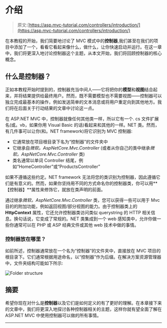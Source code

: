 # 介绍

> 原文:[https://asp.mvc-tutorial.com/controllers/introduction/](https://asp.mvc-tutorial.com/controllers/introduction/)

在本教程的开始，我们简要地讨论了 MVC 模式中的**控制器**,我们甚至在我们的项目中添加了一个，看看它看起来像什么，做什么，让你快速启动并运行。在这一章中，我们将更深入地讨论控制器这个主题，从本文开始，我们将回顾控制器的核心概念。

## 什么是控制器？

正如本教程开始时提到的，控制器充当中间人——它将把你的**模型**和**视图**结合起来，并将结果提供给最终用户。然而，既不需要模型也不需要视图——控制器可以独立完成最基本的操作，例如发送简单的文本消息或将用户重定向到其他地方。我们将在后面关于行动结果的文章中讨论这一点。

在 ASP.NET MVC 中，控制器就像任何其他类一样，所以它有一个. cs 文件扩展名(或。vb，如果你用 Visual Basic 的话)看起来和其他的一样。NET 类。然而，有几件事可以让你(和。NET framework)将它识别为 MVC 控制器:

*   它通常放在项目根目录下名为“控制器”的文件夹中
*   它继承自*微软。AspNetCore.Mvc.Controller* (或者从你自己的类中继承*微软。AspNetCore.Mvc.Controller* 类)
*   类名通常以单词 Controller 结尾，例如“HomeController”或“ProductsController”

如果不遵循这些约定。NET framework 无法将您的类识别为控制器，因此遵循它们是有意义的。然而，如果你坚持用不同的方式命名你的控制器类，你可以用**【控制器】**属性来修饰它，就放在类声明的前面。

<input type="hidden" name="IL_IN_ARTICLE">

通过继承*微软。AspNetCore.Mvc.Controller* 类，您可以获得一些可以用于 Mvc 目的的附加功能，例如返回视图/部分视图的能力。由于控制器类上的 **HttpContext** 属性，它还允许控制器类访问类似 querystring 的 HTTP 相关信息。换句话说，它变成了常规的。NET 类集成到一个 web 感知类中，允许你做一些你通常可以在 PHP 或 ASP 经典文件或其他 web 技术中做的事情。

### 控制器放在哪里？

如前所述，控制器通常放在一个名为“控制器”的文件夹中，直接放在 MVC 项目的根目录下。它们通常根据用途命名，以“控制器”作为后缀。在解决方案资源管理器中，文件夹结构可能如下所示:

![](../Images/7281cb1d3530fd2cb33b2d9433776040.png "Folder structure")

## 摘要

希望你现在对什么是**控制器**以及它们是如何定义的有了更好的理解。在本章接下来的文章中，我们将更深入地探讨各种控制器相关的主题，这样你就有望全面了解在 ASP.NET MVC 中使用控制器可以做的所有事情。

* * *